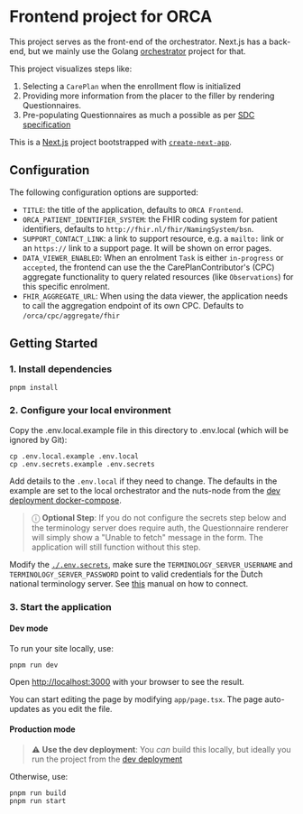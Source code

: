 # Frontend project for ORCA
This project serves as the front-end of the orchestrator. Next.js has a back-end, but we mainly use the Golang [orchestrator](../orchestrator) project for that. 

This project visualizes steps like:
1. Selecting a `CarePlan` when the enrollment flow is initialized
2. Providing more information from the placer to the filler by rendering Questionnaires. 
3. Pre-populating Questionnaires as much a possible as per [SDC specification](https://hl7.org/fhir/uv/sdc/index.html)

This is a [Next.js](https://nextjs.org/) project bootstrapped with [`create-next-app`](https://github.com/vercel/next.js/tree/canary/packages/create-next-app).

## Configuration
The following configuration options are supported:

- `TITLE`: the title of the application, defaults to `ORCA Frontend`.
- `ORCA_PATIENT_IDENTIFIER_SYSTEM`: the FHIR coding system for patient identifiers, defaults to `http://fhir.nl/fhir/NamingSystem/bsn`.
- `SUPPORT_CONTACT_LINK`: a link to support resource, e.g. a `mailto:` link or an `https://` link to a support page. It will be shown on error pages.
- `DATA_VIEWER_ENABLED`: When an enrolment `Task` is either `in-progress` or `accepted`, the frontend can use the the CarePlanContributor's (CPC) aggregate functionality to query related resources (like `Observations`) for this specific enrolment. 
- `FHIR_AGGREGATE_URL`: When using the data viewer, the application needs to call the aggregation endpoint of its own CPC. Defaults to `/orca/cpc/aggregate/fhir`

## Getting Started
### 1. Install dependencies

```
pnpm install
```

### 2. Configure your local environment

Copy the .env.local.example file in this directory to .env.local (which will be ignored by Git):

```
cp .env.local.example .env.local
cp .env.secrets.example .env.secrets
```

Add details to the `.env.local` if they need to change. The defaults in the example are set to the local orchestrator and the nuts-node from the [dev deployment docker-compose](/deployments/dev/hospital/docker-compose.yaml).

> ⓘ **Optional Step**: If you do not configure the secrets step below and the terminology server does require auth, the Questionnaire renderer will simply show a "Unable to fetch" message in the form. The application will still function without this step.

Modify the [`./.env.secrets`](./.env.secrets), make sure the `TERMINOLOGY_SERVER_USERNAME` and `TERMINOLOGY_SERVER_PASSWORD` point to valid credentials for the Dutch national terminology server. 
See [this](https://nictiz.nl/publicaties/nationale-terminologie-server-handleiding-voor-nieuwe-gebruikers/) manual on how to connect.

### 3. Start the application
#### Dev mode
To run your site locally, use:

```
pnpm run dev
```

Open [http://localhost:3000](http://localhost:3000) with your browser to see the result.

You can start editing the page by modifying `app/page.tsx`. The page auto-updates as you edit the file.

#### Production mode

> :warning: **Use the dev deployment**: You *can* build this locally, but ideally you run the project from the [dev deployment](/deployments/dev/start.sh)

Otherwise, use:
```
pnpm run build
pnpm run start
```

